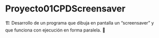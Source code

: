# Proyecto01CPDScreensaver
🏗️ Desarrollo de un programa que dibuja en pantalla un “screensaver” y que funciona con ejecución en forma paralela. 🤖
